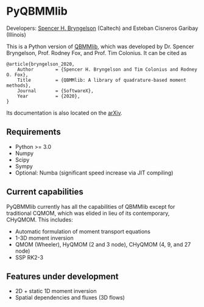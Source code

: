 # PyQBMMlib

Developers: [Spencer H. Bryngelson](https://bryngelson-research.com) (Caltech) and Esteban Cisneros Garibay (Illinois)

This is a Python version of [QBMMlib](https://github.com/sbryngelson/QBMMlib), which was developed by Dr. Spencer Bryngelson, Prof. Rodney Fox, and Prof. Tim Colonius. 
It can be cited as
```
@article{bryngelson_2020,
    Author        = {Spencer H. Bryngelson and Tim Colonius and Rodney O. Fox},
    Title         = {QBMMlib: A library of quadrature-based moment methods},
    Journal       = {SoftwareX},
    Year          = {2020},
}
```
Its documentation is also located on the [arXiv](http://arxiv.org/abs/2008.05063v1).

## Requirements

- Python >= 3.0
- Numpy
- Scipy
- Sympy
- Optional: Numba (significant speed increase via JIT compiling)

## Current capabilities 

PyQBMMlib currently has all the capabilities of QBMMlib except for traditional CQMOM, which was elided in lieu of its contemporary, CHyQMOM.
This includes:
- Automatic formulation of moment transport equations
- 1-3D moment inversion
- QMOM (Wheeler), HyQMOM (2 and 3 node), CHyQMOM (4, 9,  and 27 node)
- SSP RK2-3 

## Features under development

- 2D + static 1D moment inversion
- Spatial dependencies and fluxes (3D flows)
